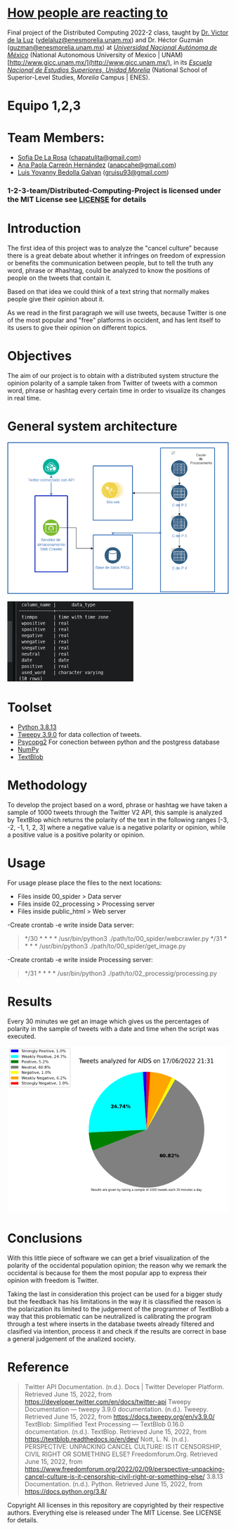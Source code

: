 # [How people are reacting to](https://www.gicc.unam.mx/lbgalvan/)</h1>

Final project of the Distributed Computing 2022-2 class, taught by [Dr. Victor de la Luz](https://github.com/itztli) (<vdelaluz@enesmorelia.unam.mx>) and Dr. Héctor Guzmán (<guzman@enesmorelia.unam.mx>) at *[Universidad Nacional Autónoma de México](https://www.unam.mx/)* (National Autonomous University of Mexico | UNAM) [http://www.gicc.unam.mx/](http://www.gicc.unam.mx/), in its *[Escuela Nacional de Estudios Superiores, Unidad Morelia](https://www.enesmorelia.unam.mx/)* (National School of Superior-Level Studies, *Morelia* Campus | ENES).


# Equipo 1,2,3

# Team Members:
- [Sofia De La Rosa](https://github.com/SofiaDeLaRosa) (<chapatulita@gmail.com>)
- [Ana Paola Carreón Hernández](https://github.com/Mordran) (<anapcahe@gmail.com>)
- [Luis Yovanny Bedolla Galvan](https://github.com/GalvanLuis) (<gruisu93@gmail.com>)

### 1-2-3-team/Distributed-Computing-Project is licensed under the MIT License see [LICENSE](https://github.com/1-2-3-team/Distributed-Computing-Project/blob/main/LICENSE) for details





# Introduction
The first idea of this project was to analyze the "cancel culture" because there is a great debate about whether it infringes on freedom of expression or benefits the communication between people, but to tell the truth any word, phrase or #hashtag, could be analyzed to know the positions of people on the tweets that contain it.

Based on that idea we could think of a text string that normally makes people give their opinion about it.

As we read in the first paragraph we will use tweets, because Twitter is one of the most popular and "free" platforms in occident, and has lent itself to its users to give their opinion on different topics. 


# Objectives
The aim of our project is to obtain with a distributed system structure the opinion polarity of a sample taken from Twitter of tweets with a common word, phrase or hashtag every certain time in order to visualize its changes in real time.



# General system architecture
![Infrastructure](https://raw.githubusercontent.com/1-2-3-team/Distributed-Computing-Project/main/estructura.png)

![DatabaseStructure](https://raw.githubusercontent.com/1-2-3-team/Distributed-Computing-Project/main/db%20structure.jpeg)



# Toolset
* [Python 3.8.13](https://www.python.org/)
* [Tweepy 3.9.0](https://www.tweepy.org/) for data collection of tweets. 
* [Psycopg2](https://pypi.org/project/psycopg2/) For conection between python and the postgress database
* [NumPy](https://numpy.org/)
* [TextBlob](https://textblob.readthedocs.io/en/dev/)

# Methodology

To develop the project based on a word, phrase or hashtag we have taken a sample of 1000 tweets through the Twitter V2 API, this sample is analyzed by TextBlop which returns the polarity of the text in the following ranges [-3, -2, -1, 1, 2, 3] where a negative value is a negative polarity or opinion, while a positive value is a positive polarity or opinion.

# Usage

For usage please place the files to the next locations:

* Files inside 00_spider > Data server
* Files inside 02_processing > Processing server
* Files inside public_html > Web server

-Create crontab -e write inside Data server:
>*/30 * * * * /usr/bin/python3 ./path/to/00_spider/webcrawler.py
>*/31 * * * * /usr/bin/python3 ./path/to/00_spider/get_image.py

-Create crontab -e write inside Processing server:
>*/31 * * * * /usr/bin/python3 ./path/to/02_processig/processing.py

# Results

Every 30 minutes we get an image which gives us the percentages of polarity in the sample of tweets with a date and time when the script was executed.

![Results](https://raw.githubusercontent.com/1-2-3-team/Distributed-Computing-Project/main/chart.png)

# Conclusions
With this little piece of software we can get a brief visualization of the polarity of the occidental population opinion; the reason why we remark the occidental is because for them the most popular app to express their opinion with freedom is Twitter.

Taking the last in consideration this project can be used for a bigger study but the feedback has his limitations in the way it is classified the reason is the polarization its limited to the judgement of the programmer of TextBlob a way that this problematic can be neutralized is calibrating the program through a test where inserts in the database tweets already filtered and clasified via intention, process it and check if the results are correct in base a general judgement of the analized society.

# Reference
>Twitter API Documentation. (n.d.). Docs | Twitter Developer Platform. Retrieved June 15, 2022, from https://developer.twitter.com/en/docs/twitter-api
>Tweepy Documentation — tweepy 3.9.0 documentation. (n.d.). Tweepy. Retrieved June 15, 2022, from https://docs.tweepy.org/en/v3.9.0/
>TextBlob: Simplified Text Processing — TextBlob 0.16.0 documentation. (n.d.). TextBlop. Retrieved June 15, 2022, from https://textblob.readthedocs.io/en/dev/
>Nott, L. N. (n.d.). PERSPECTIVE: UNPACKING CANCEL CULTURE: IS IT CENSORSHIP, CIVIL RIGHT OR SOMETHING ELSE? Freedomforum.Org. Retrieved June 15, 2022, from https://www.freedomforum.org/2022/02/09/perspective-unpacking-cancel-culture-is-it-censorship-civil-right-or-something-else/
>3.8.13 Documentation. (n.d.). Python. Retrieved June 15, 2022, from https://docs.python.org/3.8/

Copyright
All licenses in this repository are copyrighted by their respective authors. Everything else is released under The MIT License. See LICENSE for details.
